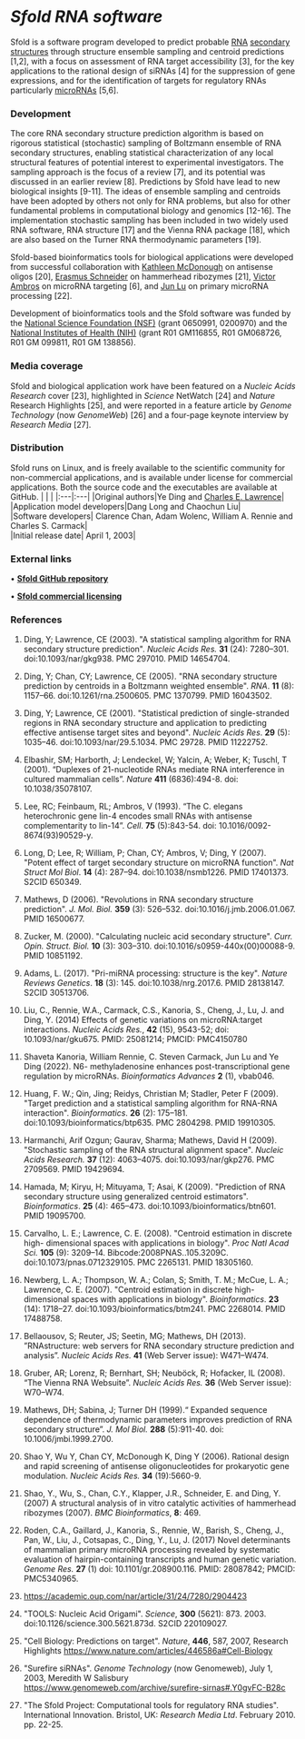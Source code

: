 # ***Sfold RNA software***

Sfold is a software program developed to predict probable [RNA](https://en.wikipedia.org/wiki/RNA) [secondary structures](https://en.wikipedia.org/wiki/Nucleic_acid_secondary_structure) through structure ensemble sampling and centroid predictions [1,2], with a focus on assessment of  RNA target accessibility [3], for the key applications to the rational design of siRNAs [4]  for the suppression of gene expressions, and for the identification of targets for regulatory RNAs particularly [microRNAs](https://en.wikipedia.org/wiki/MicroRNA) [5,6].  

### Development 
The core RNA secondary structure prediction algorithm is based on rigorous statistical (stochastic) sampling of Boltzmann ensemble of RNA secondary structures, enabling statistical characterization of any local structural features of potential interest to experimental investigators. The sampling approach is the focus of a review [7], and its potential was discussed in an earlier review [8]. Predictions by Sfold have lead to new biological insights [9-11]. The ideas of ensemble sampling and centroids have been adopted by others not only for RNA problems, but also for other fundamental problems in computational biology and genomics [12-16]. The implementation stochastic sampling has been included in two widely used RNA software, RNA structure [17] and the Vienna RNA package [18], which are also based on the Turner RNA thermodynamic parameters [19].

Sfold-based bioinformatics tools for biological applications were developed from successful collaboration with [Kathleen McDonough](https://www.wadsworth.org/senior-staff/kathleen-mcdonough) on antisense oligos [20], [Erasmus Schneider](https://www.linkedin.com/in/erasmus-schneider-32865b5) on hammerhead ribozymes [21], [Victor Ambros](https://en.wikipedia.org/wiki/Victor_Ambros) on microRNA targeting [6], and [Jun Lu](https://medicine.yale.edu/profile/jun-lu/) on primary microRNA processing [22]. 

Development of bioinformatics tools and the Sfold software was funded by the [National Science Foundation (NSF)](https://www.nsf.gov) (grant 0650991, 0200970) and the [National Institutes of Health (NIH)](https://www.nih.gov) (grant R01 GM116855, R01 GM068726, R01 GM 099811, R01 GM 138856).

### Media coverage

Sfold and biological application work have been featured on a *Nucleic Acids Research* cover [23], highlighted in *Science* NetWatch [24] and *Nature* Research Highlights [25], and were reported in a feature article by *Genome Technology* (now *GenomeWeb*) [26] and a four-page keynote interview by *Research Media* [27].

### Distribution

Sfold runs on Linux, and is freely available to the scientific community for non-commercial applications, and is available under license for commercial applications. Both the source code and the executables are available at GitHub. 
|  |   |
|:---|:---|
|Original authors|Ye Ding and [Charles E. Lawrence](https://en.wikipedia.org/wiki/Charles_Lawrence_(mathematician))|  
|Application model developers|Dang Long and Chaochun Liu|  
|Software developers| Clarence Chan, Adam Wolenc, William A. Rennie and Charles S. Carmack|  
|Initial release date|  April 1, 2003|

### External links

•	**[Sfold GitHub repository](https://github.com/Ding-RNA-Lab/Sfold)**

•	**[Sfold commercial licensing](https://www.healthresearch.org/sfold-software-for-sirna/)**

### References

1.	 Ding, Y; Lawrence, CE (2003). "A statistical sampling algorithm for RNA secondary structure prediction". *Nucleic Acids Res.* **31** (24): 7280–301. doi:10.1093/nar/gkg938. PMC 297010. PMID 14654704.
2.	 Ding, Y; Chan, CY; Lawrence, CE (2005). "RNA secondary structure prediction by centroids in a Boltzmann weighted ensemble". *RNA*. **11** (8): 1157–66. doi:10.1261/rna.2500605. PMC 1370799. PMID 16043502.
3.	 Ding, Y; Lawrence, CE (2001). "Statistical prediction of single-stranded regions in RNA secondary structure and application to predicting effective antisense target sites and beyond". *Nucleic Acids Res*. **29** (5): 1035–46. doi:10.1093/nar/29.5.1034. PMC 29728. PMID 11222752. 
4.	Elbashir, SM; Harborth, J; Lendeckel, W; Yalcin, A; Weber, K; Tuschl, T (2001). “Duplexes of 21-nucleotide RNAs mediate RNA interference in cultured mammalian cells”. *Nature* **411** (6836):494-8. doi: 10.1038/35078107.
5.	Lee, RC; Feinbaum, RL; Ambros, V (1993). “The C. elegans heterochronic gene lin-4 encodes small RNAs with antisense complementarity to lin-14”. *Cell*. **75** (5):843-54. doi: 10.1016/0092-8674(93)90529-y.
6.	 Long, D; Lee, R; William, P; Chan, CY; Ambros, V; Ding, Y (2007). "Potent effect of target secondary structure on microRNA function". *Nat Struct Mol Biol*. **14** (4): 287–94. doi:10.1038/nsmb1226. PMID 17401373. S2CID 650349.
7.	Mathews, D (2006). "Revolutions in RNA secondary structure prediction". *J. Mol. Biol.* **359** (3): 526–532. doi:10.1016/j.jmb.2006.01.067. PMID 16500677.
8.	 Zucker, M. (2000). "Calculating nucleic acid secondary structure". *Curr. Opin. Struct. Biol.* **10** (3): 303–310. doi:10.1016/s0959-440x(00)00088-9. PMID 10851192.
9.	 Adams, L. (2017). "Pri-miRNA processing: structure is the key". *Nature Reviews Genetics*. **18** (3): 145. doi:10.1038/nrg.2017.6. PMID 28138147. S2CID 30513706.
10.	 Liu, C., Rennie, W.A., Carmack, C.S., Kanoria, S., Cheng, J., Lu, J. and Ding, Y. (2014) Effects of genetic variations on microRNA:target interactions. *Nucleic Acids Res.*, **42** (15), 9543-52; doi: 10.1093/nar/gku675. PMID: 25081214; PMCID: PMC4150780
11.	 Shaveta Kanoria, William Rennie, C. Steven Carmack, Jun Lu and Ye Ding (2022). N6- methyladenosine enhances post-transcriptional gene regulation by microRNAs. *Bioinformatics Advances* **2** (1), vbab046.
12.	 Huang, F. W.; Qin, Jing; Reidys, Christian M; Stadler, Peter F (2009). "Target prediction and a statistical sampling algorithm for RNA-RNA interaction". *Bioinformatics*. **26** (2): 175–181. doi:10.1093/bioinformatics/btp635. PMC 2804298. PMID 19910305.
13.	 Harmanchi, Arif Ozgun; Gaurav, Sharma; Mathews, David H (2009). "Stochastic sampling of the RNA structural alignment space". *Nucleic Acids Research.* **37** (12): 4063–4075. doi:10.1093/nar/gkp276. PMC 2709569. PMID 19429694.
14.	 Hamada, M; Kiryu, H; Mituyama, T; Asai, K (2009). "Prediction of RNA secondary structure using generalized centroid estimators". *Bioinformatics*. **25** (4): 465–473. doi:10.1093/bioinformatics/btn601. PMID 19095700.
15.	 Carvalho, L. E.; Lawrence, C. E. (2008). "Centroid estimation in discrete high- dimensional spaces with applications in biology". *Proc Natl Acad Sci.* **105** (9): 3209–14. Bibcode:2008PNAS..105.3209C. doi:10.1073/pnas.0712329105. PMC 2265131. PMID 18305160.
16.	 Newberg, L. A.; Thompson, W. A.; Colan, S; Smith, T. M.; McCue, L. A.; Lawrence, C. E. (2007). "Centroid estimation in discrete high- dimensional spaces with applications in biology". *Bioinformatics*. **23** (14): 1718–27. doi:10.1093/bioinformatics/btm241. PMC 2268014. PMID 17488758.

17. Bellaousov, S; Reuter, JS; Seetin, MG; Mathews, DH (2013). ”RNAstructure: web servers for RNA secondary structure prediction and analysis”. *Nucleic Acids Res.* **41** (Web Server issue): W471–W474. 

18. Gruber, AR; Lorenz, R; Bernhart, SH; Neuböck, R; Hofacker, IL (2008). “The Vienna RNA Websuite”. *Nucleic Acids Res.* **36** (Web Server issue): W70–W74.


19. Mathews, DH; Sabina, J; Turner DH (1999).“ Expanded sequence dependence of thermodynamic parameters improves prediction of RNA secondary structure”. *J. Mol Biol.* **288** (5):911-40. doi: 10.1006/jmbi.1999.2700.
20. Shao Y, Wu Y, Chan CY, McDonough K, Ding Y (2006). Rational design and rapid screening of antisense oligonucleotides for prokaryotic gene modulation. *Nucleic Acids Res.* **34** (19):5660-9.
21. Shao, Y., Wu, S., Chan, C.Y., Klapper, J.R., Schneider, E. and Ding, Y. (2007) A structural analysis of in vitro catalytic activities of hammerhead ribozymes (2007). *BMC Bioinformatics*, **8**: 469.

22. Roden, C.A., Gaillard, J., Kanoria, S., Rennie, W., Barish, S., Cheng, J., Pan, W., Liu, J., Cotsapas, C., Ding, Y., Lu, J. (2017) Novel determinants of mammalian primary microRNA processing revealed by systematic evaluation of hairpin-containing transcripts and human genetic variation. *Genome Res.* **27** (1) doi: 10.1101/gr.208900.116. PMID: 28087842; PMCID: PMC5340965.

23.  <https://academic.oup.com/nar/article/31/24/7280/2904423>
24. "TOOLS: Nucleic Acid Origami". *Science*, **300** (5621): 873. 2003. doi:10.1126/science.300.5621.873d. S2CID 220109027.


25. "Cell Biology: Predictions on target". *Nature*, **446**, 587, 2007, Research Highlights <https://www.nature.com/articles/446586a#Cell-Biology>

26. "Surefire siRNAs". *Genome Technology* (now Genomeweb), July 1, 2003, Meredith W Salisbury <https://www.genomeweb.com/archive/surefire-sirnas#.Y0gvFC-B28c>
27. "The Sfold Project: Computational tools for regulatory RNA studies". International Innovation. Bristol, UK: *Research Media Ltd*. February 2010. pp. 22-25.
